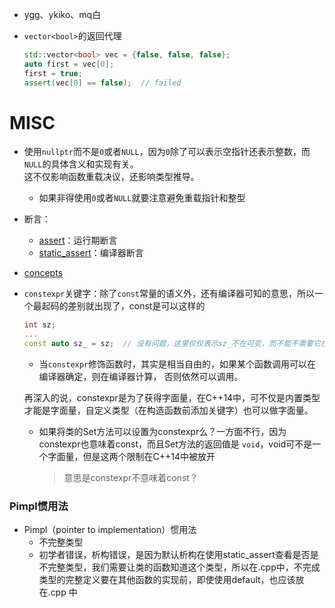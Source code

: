 + ygg、ykiko、mq白

+ `vector<bool>`的返回代理
	```cpp
	std::vector<bool> vec = {false, false, false};
	auto first = vec[0];
	first = true;
	assert(vec[0] == false);  // failed
	```

# MISC

+ 使用`nullptr`而不是`0`或者`NULL`，因为`0`除了可以表示空指针还表示整数，而`NULL`的具体含义和实现有关。  
	这不仅影响函数重载决议，还影响类型推导。
	+ 如果非得使用`0`或者`NULL`就要注意避免重载指针和整型

+ 断言：
	+ [assert](https://en.cppreference.com/w/cpp/language/aggregate_initialization)：运行期断言
	+ [static_assert](https://en.cppreference.com/w/cpp/language/static_assert)：编译器断言

+ [concepts](https://en.cppreference.com/w/cpp/language/constraints)

+ `constexpr`关键字：除了`const`常量的语义外，还有编译器可知的意思，所以一个最起码的差别就出现了，const是可以这样的
	```cpp
	int sz;
	...
	const auto sz_ = sz;  // 没有问题，这里仅仅表示sz_不在可变，而不能不需要它在编译器都知道，但是constexpr可不行。
	```

	+ 当`constexpr`修饰函数时，其实是相当自由的，如果某个函数调用可以在编译器确定，则在编译器计算， 否则依然可以调用。 

	再深入的说，constexpr是为了获得字面量，在C++14中，可不仅是内置类型才能是字面量，自定义类型（在构造函数前添加关键字）也可以做字面量。

	+ 如果将类的Set方法可以设置为constexpr么？一方面不行，因为constexpr也意味着const，而且Set方法的返回值是 `void`，void可不是一个字面量，但是这两个限制在C++14中被放开
		>意思是constexpr不意味着const？

### Pimpl惯用法

+ Pimpl（pointer to implementation）惯用法
	+ 不完整类型
	+ 初学者错误，析构错误，是因为默认析构在使用static_assert查看是否是不完整类型，我们需要让类的函数知道这个类型，所以在.cpp中，不完成类型的完整定义要在其他函数的实现前，即使使用default，也应该放在.cpp 中
